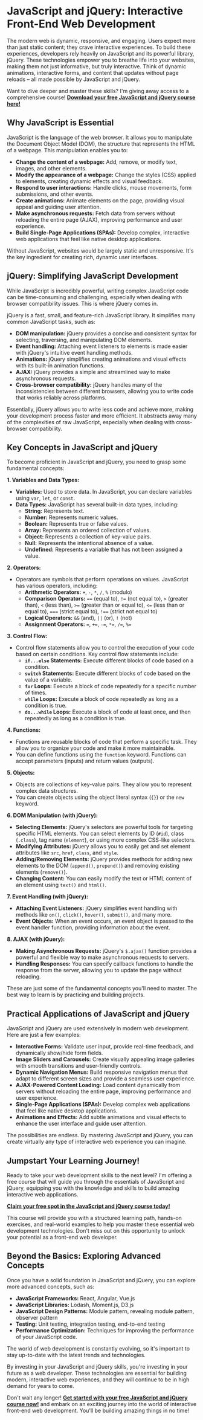 # JavaScript and jQuery: Interactive Front-End Web Development

The modern web is dynamic, responsive, and engaging. Users expect more than just static content; they crave interactive experiences. To build these experiences, developers rely heavily on JavaScript and its powerful library, jQuery. These technologies empower you to breathe life into your websites, making them not just informative, but truly interactive. Think of dynamic animations, interactive forms, and content that updates without page reloads – all made possible by JavaScript and jQuery.

Want to dive deeper and master these skills? I'm giving away access to a comprehensive course! **[Download your free JavaScript and jQuery course here!](https://udemywork.com/javascript-and-jquery-interactive-front-end-web-development)**

## Why JavaScript is Essential

JavaScript is the language of the web browser. It allows you to manipulate the Document Object Model (DOM), the structure that represents the HTML of a webpage. This manipulation enables you to:

*   **Change the content of a webpage:** Add, remove, or modify text, images, and other elements.
*   **Modify the appearance of a webpage:** Change the styles (CSS) applied to elements, creating dynamic effects and visual feedback.
*   **Respond to user interactions:** Handle clicks, mouse movements, form submissions, and other events.
*   **Create animations:** Animate elements on the page, providing visual appeal and guiding user attention.
*   **Make asynchronous requests:** Fetch data from servers without reloading the entire page (AJAX), improving performance and user experience.
*   **Build Single-Page Applications (SPAs):** Develop complex, interactive web applications that feel like native desktop applications.

Without JavaScript, websites would be largely static and unresponsive. It's the key ingredient for creating rich, dynamic user interfaces.

## jQuery: Simplifying JavaScript Development

While JavaScript is incredibly powerful, writing complex JavaScript code can be time-consuming and challenging, especially when dealing with browser compatibility issues. This is where jQuery comes in.

jQuery is a fast, small, and feature-rich JavaScript library. It simplifies many common JavaScript tasks, such as:

*   **DOM manipulation:** jQuery provides a concise and consistent syntax for selecting, traversing, and manipulating DOM elements.
*   **Event handling:** Attaching event listeners to elements is made easier with jQuery's intuitive event handling methods.
*   **Animations:** jQuery simplifies creating animations and visual effects with its built-in animation functions.
*   **AJAX:** jQuery provides a simple and streamlined way to make asynchronous requests.
*   **Cross-browser compatibility:** jQuery handles many of the inconsistencies between different browsers, allowing you to write code that works reliably across platforms.

Essentially, jQuery allows you to write less code and achieve more, making your development process faster and more efficient. It abstracts away many of the complexities of raw JavaScript, especially when dealing with cross-browser compatibility.

## Key Concepts in JavaScript and jQuery

To become proficient in JavaScript and jQuery, you need to grasp some fundamental concepts:

**1. Variables and Data Types:**

*   **Variables:** Used to store data. In JavaScript, you can declare variables using `var`, `let`, or `const`.
*   **Data Types:** JavaScript has several built-in data types, including:
    *   **String:** Represents text.
    *   **Number:** Represents numeric values.
    *   **Boolean:** Represents true or false values.
    *   **Array:** Represents an ordered collection of values.
    *   **Object:** Represents a collection of key-value pairs.
    *   **Null:** Represents the intentional absence of a value.
    *   **Undefined:** Represents a variable that has not been assigned a value.

**2. Operators:**

*   Operators are symbols that perform operations on values. JavaScript has various operators, including:
    *   **Arithmetic Operators:** `+`, `-`, `*`, `/`, `%` (modulo)
    *   **Comparison Operators:** `==` (equal to), `!=` (not equal to), `>` (greater than), `<` (less than), `>=` (greater than or equal to), `<=` (less than or equal to), `===` (strict equal to), `!==` (strict not equal to)
    *   **Logical Operators:** `&&` (and), `||` (or), `!` (not)
    *   **Assignment Operators:** `=`, `+=`, `-=`, `*=`, `/=`, `%=`

**3. Control Flow:**

*   Control flow statements allow you to control the execution of your code based on certain conditions. Key control flow statements include:
    *   **`if...else` Statements:** Execute different blocks of code based on a condition.
    *   **`switch` Statements:** Execute different blocks of code based on the value of a variable.
    *   **`for` Loops:** Execute a block of code repeatedly for a specific number of times.
    *   **`while` Loops:** Execute a block of code repeatedly as long as a condition is true.
    *   **`do...while` Loops:** Execute a block of code at least once, and then repeatedly as long as a condition is true.

**4. Functions:**

*   Functions are reusable blocks of code that perform a specific task. They allow you to organize your code and make it more maintainable.
*   You can define functions using the `function` keyword. Functions can accept parameters (inputs) and return values (outputs).

**5. Objects:**

*   Objects are collections of key-value pairs. They allow you to represent complex data structures.
*   You can create objects using the object literal syntax (`{}`) or the `new` keyword.

**6. DOM Manipulation (with jQuery):**

*   **Selecting Elements:**  jQuery's selectors are powerful tools for targeting specific HTML elements.  You can select elements by ID (`#id`), class (`.class`), tag name (`element`), or using more complex CSS-like selectors.
*   **Modifying Attributes:**  jQuery allows you to easily get and set element attributes like `src`, `href`, `class`, and `style`.
*   **Adding/Removing Elements:**  jQuery provides methods for adding new elements to the DOM (`append()`, `prepend()`) and removing existing elements (`remove()`).
*   **Changing Content:**  You can easily modify the text or HTML content of an element using `text()` and `html()`.

**7. Event Handling (with jQuery):**

*   **Attaching Event Listeners:**  jQuery simplifies event handling with methods like `on()`, `click()`, `hover()`, `submit()`, and many more.
*   **Event Objects:**  When an event occurs, an event object is passed to the event handler function, providing information about the event.

**8. AJAX (with jQuery):**

*   **Making Asynchronous Requests:**  jQuery's `$.ajax()` function provides a powerful and flexible way to make asynchronous requests to servers.
*   **Handling Responses:**  You can specify callback functions to handle the response from the server, allowing you to update the page without reloading.

These are just some of the fundamental concepts you'll need to master. The best way to learn is by practicing and building projects.

## Practical Applications of JavaScript and jQuery

JavaScript and jQuery are used extensively in modern web development. Here are just a few examples:

*   **Interactive Forms:**  Validate user input, provide real-time feedback, and dynamically show/hide form fields.
*   **Image Sliders and Carousels:**  Create visually appealing image galleries with smooth transitions and user-friendly controls.
*   **Dynamic Navigation Menus:**  Build responsive navigation menus that adapt to different screen sizes and provide a seamless user experience.
*   **AJAX-Powered Content Loading:**  Load content dynamically from servers without reloading the entire page, improving performance and user experience.
*   **Single-Page Applications (SPAs):**  Develop complex web applications that feel like native desktop applications.
*   **Animations and Effects:** Add subtle animations and visual effects to enhance the user interface and guide user attention.

The possibilities are endless. By mastering JavaScript and jQuery, you can create virtually any type of interactive web experience you can imagine.

##  Jumpstart Your Learning Journey!

Ready to take your web development skills to the next level?  I'm offering a free course that will guide you through the essentials of JavaScript and jQuery, equipping you with the knowledge and skills to build amazing interactive web applications.

**[Claim your free spot in the JavaScript and jQuery course today!](https://udemywork.com/javascript-and-jquery-interactive-front-end-web-development)**

This course will provide you with a structured learning path, hands-on exercises, and real-world examples to help you master these essential web development technologies.  Don't miss out on this opportunity to unlock your potential as a front-end web developer.

## Beyond the Basics: Exploring Advanced Concepts

Once you have a solid foundation in JavaScript and jQuery, you can explore more advanced concepts, such as:

*   **JavaScript Frameworks:** React, Angular, Vue.js
*   **JavaScript Libraries:** Lodash, Moment.js, D3.js
*   **JavaScript Design Patterns:** Module pattern, revealing module pattern, observer pattern
*   **Testing:** Unit testing, integration testing, end-to-end testing
*   **Performance Optimization:** Techniques for improving the performance of your JavaScript code.

The world of web development is constantly evolving, so it's important to stay up-to-date with the latest trends and technologies.

By investing in your JavaScript and jQuery skills, you're investing in your future as a web developer.  These technologies are essential for building modern, interactive web experiences, and they will continue to be in high demand for years to come.

Don't wait any longer! **[Get started with your free JavaScript and jQuery course now!](https://udemywork.com/javascript-and-jquery-interactive-front-end-web-development)** and embark on an exciting journey into the world of interactive front-end web development. You'll be building amazing things in no time!
